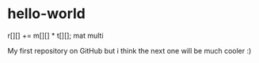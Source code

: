 # hello-world

r[][] += m[][] * t[][]; mat multi

My first repository on GitHub but i think the next one will be much cooler :)
